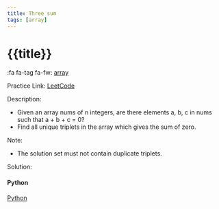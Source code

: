 ```yaml
---
title: Three sum
tags: [array]
---
```


# {{title}}

:fa fa-tag fa-fw: [array]({{tagspath}}/array)

Practice Link: [LeetCode](https://leetcode.com/problems/3sum/)

Description:

- Given an array nums of n integers, are there elements a, b, c in nums such that a + b + c = 0?
- Find all unique triplets in the array which gives the sum of zero.

Note:

- The solution set must not contain duplicate triplets.

Solution:

<!-- tabs:start -->
#### **Python**

[Python](../../pycode/array/three-sum.py ':include :type=code')
<!-- tabs:end -->
